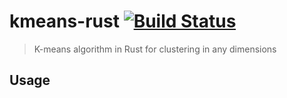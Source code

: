 # kmeans-rust [![Build Status](https://travis-ci.org/customr/kmeans-rust.svg?branch=master)](https://travis-ci.org/customr/kmeans-rust)
> K-means algorithm in Rust for clustering in any dimensions

## Usage
```rust

```